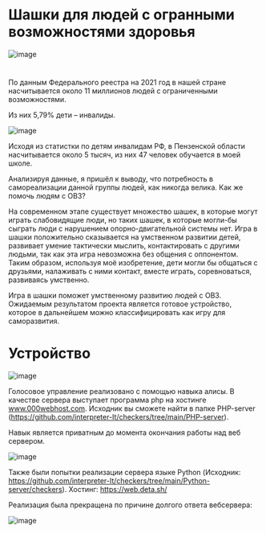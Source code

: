 # Шашки для людей с огранными возможностями здоровья

![image](https://user-images.githubusercontent.com/84613812/147714583-b9e68522-415b-4874-b7a1-3121a196f5a7.png)
#
По данным Федерального реестра на 2021 год в нашей стране насчитывается около 11 миллионов людей с ограниченными возможностями.  

Из них 5,79% дети – инвалиды. 

![image](https://user-images.githubusercontent.com/84613812/147714741-be68a04c-bf6b-420f-9b18-ad5692dc363a.png)

Исходя из статистки по детям инвалидам РФ, в Пензенской области насчитывается около 5 тысяч, из них 47 человек обучается в моей школе.  

Анализируя данные, я пришёл к выводу, что потребность в самореализации данной группы людей, как никогда велика. Как же помочь людям с ОВЗ? 

На современном этапе существует множество шашек, в которые могут играть слабовидящие люди, но таких шашек, в которые могли-бы сыграть люди с нарушением опорно-двигательной системы нет. Игра в шашки положительно сказывается на умственном развитии детей, развивает умение тактически мыслить, контактировать с другими людьми, так как эта игра невозможна без общения с оппонентом. Таким образом, используя моё изобретение, дети могли бы общаться с друзьями, налаживать с ними контакт, вместе играть, соревноваться, развиваясь умственно. 

Игра в шашки поможет умственному развитию людей с ОВЗ.
Ожидаемым результатом проекта является готовое устройство, которое в дальнейшем можно классифицировать как игру для саморазвития.

# Устройство

![image](https://user-images.githubusercontent.com/84613812/147714874-397d44d5-c577-49a0-8447-8e28e4d42e0a.png)

Голосовое управление реализовано с помощью навыка алисы. В качестве сервера выступает программа php на хостинге www.000webhost.com. Исходник вы сможете найти в папке PHP-server (https://github.com/interpreter-It/checkers/tree/main/PHP-server).

Навык является приватным до момента окончания работы над веб сервером.

![image](https://user-images.githubusercontent.com/84613812/147715240-a6480e34-e203-4a97-942c-02228e3c3a8b.png)

Также были попытки реализации сервера языке Python (Исходник: https://github.com/interpreter-It/checkers/tree/main/Python-server/checkers).
Хостинг: https://web.deta.sh/

Реализация была прекращена по причине долгого ответа вебсервера:

![image](https://user-images.githubusercontent.com/84613812/147715488-0104d543-36b1-49f7-b069-28443d585710.png)


